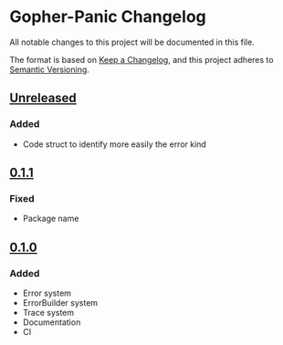 # Gopher-Panic Changelog

All notable changes to this project will be documented in this file.

The format is based on [Keep a Changelog](https://keepachangelog.com/en/1.0.0/),
and this project adheres to [Semantic Versioning](https://semver.org/spec/v2.0.0.html).

## [Unreleased]

### Added

- Code struct to identify more easily the error kind

## [0.1.1]

### Fixed

- Package name

## [0.1.0]

### Added

- Error system
- ErrorBuilder system
- Trace system
- Documentation
- CI

[unreleased]: https://github.com/ulphidius/gopherpanic/compare/v0.1.1...master
[0.1.1]: https://github.com/ulphidius/gopherpanic/compare/v0.1.0...v0.1.1
[0.1.0]: https://github.com/ulphidius/gopherpanic/compare/v0.1.0
